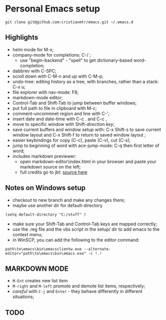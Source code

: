 # Personal Emacs setup

```
git clone git@github.com:cristianmtr/emacs.git ~/.emacs.d

```

## Highlights 

- helm mode for M-x;
- company-mode for completions: C-/ ;
	- use "begin-backend" - "spell" to get dictionary-based word-completion;
- dabbrev with C-SPC;
- scroll down with C-M-n and up with C-M-p;
- undo-tree: editing history as a tree, with branches, rather than a stack: C-x u;
- file explorer with nav-mode: F8;
- markdown-mode editor;
- Control-Tab and Shift-Tab to jump between buffer windows;
- put full path to file in clipboard with M-c;
- comment-uncommnet region and line with C-';
- insert date and date-time with C-c . and C-c ,
- move to specific window with Shift-*direction key*;
- save current buffers and window setup with: C-x Shift-s to save current window layout and C-x Shift-f to return to saved window layout ;
- easier keybindings for copy (C-c), paste (C-v), cut (C-x);
- jump to beginning of word with ace-jump-mode: C-q then first letter of word;
- includes markdown previewer:
  - open markdown-editor\index.html in your browser and paste your markdown source on the left;
  - full credits go to jbt: [source here](https://github.com/jbt/markdown-editor)


## Notes on Windows setup

- checkout to new branch and make any changes there;
- maybe use another dir for default-directory
```emacs
(setq default-directory "C:/stuff" )
```
- make sure your Shift-Tab and Control-Tab keys are mapped correctly;
- use the .reg file and the vbs script in the setup/ dir to add emacs to the context menu;
- in WinSCP, you can add the following to the editor command:
```
path\to\emacs\bin\emacsclientw.exe --alternate-editor="path\to\emacs\bin\emacs.exe" -c !.!
```

## MARKDOWN MODE

- ``M-Ent`` creates new list item
- ``M-right`` and ``M-left`` promote and demote list items, respectively;
- *careful* with ``C-j`` and ``Enter`` - they behave differently in different situations;

## TODO


